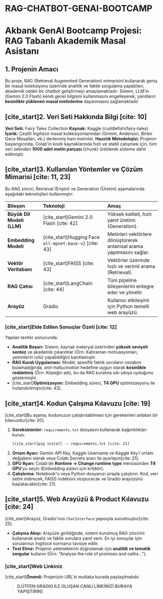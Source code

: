# RAG-CHATBOT-GENAI-BOOTCAMP

# Akbank GenAI Bootcamp Projesi: RAG Tabanlı Akademik Masal Asistanı

## 1. Projenin Amacı

Bu proje, RAG (Retrieval Augmented Generation) mimarisini kullanarak geniş bir masal koleksiyonu üzerinde analitik ve faktik sorgulama yapabilen, akademik odaklı bir chatbot geliştirmeyi amaçlamaktadır. Sistem, LLM'in (Gemini 2.0 Flash) kendi genel bilgisini kullanmasını engelleyerek, yanıtların **kesinlikle yüklenen masal metinlerine** dayanmasını sağlamaktadır.

## [cite_start]2. Veri Seti Hakkında Bilgi [cite: 10]

**Veri Seti:** Fairy Tales Collection
**Kaynak:** Kaggle (cuddlefish/fairy-tales)
**İçerik:** Çeşitli İngilizce masal koleksiyonlarından (Grimm, Anderson, Binbir Gece Masalları, vb.) derlenmiş ham metinler.
**Hazırlık Metodolojisi:** Projenin başlangıcında, Colab'in kısıtlı kaynaklarında hızlı ve stabil çalışması için, tüm veri setinden **1000 adet metin parçası** (chunk) üretilerek sisteme dahil edilmiştir.

## [cite_start]3. Kullanılan Yöntemler ve Çözüm Mimarisi [cite: 11, 23]

Bu RAG zinciri, Retrieval (Erişim) ve Generation (Üretim) aşamalarında aşağıdaki teknolojileri kullanmıştır:

| Bileşen | Teknoloji | Amaç |
| :--- | :--- | :--- |
| **Büyük Dil Modeli (LLM)** | [cite_start]Gemini 2.0 Flash [cite: 42] | Yüksek kaliteli, hızlı yanıt üretimi (Generation). |
| **Embedding Modeli** | [cite_start]Hugging Face `all-mpnet-base-v2` [cite: 43] | Metinleri vektörlere dönüştürerek anlamsal arama yapılmasını sağlar. |
| **Vektör Veritabanı** | [cite_start]FAISS [cite: 43] | Vektörler üzerinde hızlı ve verimli arama (Retrieval). |
| **RAG Çatısı** | [cite_start]LangChain [cite: 44] | Tüm pipeline bileşenlerini entegre eder ve yönetir. |
| **Arayüz** | Gradio | Kullanıcı etkileşimi için Python temelli web arayüzü. |

### [cite_start]Elde Edilen Sonuçlar Özeti [cite: 12]

Yapılan testler sonucunda:
* **Analitik Başarı:** Sistem, kaynak materyal üzerinden **yüksek seviyeli sentez** ve akademik çıkarımlar (Örn: Kahraman motivasyonları, yeminlerin rolü) yapabildiğini kanıtlamıştır.
* **RAG Kuralı Uygulaması:** Model, spesifik faktik soruların cevabını bulamadığında, *anti-hallucination* hedefine uygun olarak **kesinlikle reddetmiş** (Örn: Köpeğin adı), bu da RAG kuralına sıkı sıkıya uyduğunu göstermiştir.
* [cite_start]**Optimizasyon:** Embedding süreci, **T4 GPU** optimizasyonu ile hızlandırılmıştır[cite: 43].

## [cite_start]4. Kodun Çalışma Kılavuzu [cite: 19]

[cite_start]Bu aşama, kodunuzun çalıştırılabilmesi için gerekenleri anlatan bir kılavuzdur[cite: 20].

1.  **Gereksinimler:** `requirements.txt` dosyasını kullanarak bağımlılıkları kurun:
    ```bash
    [cite_start]pip install -r requirements.txt [cite: 21]
    ```
2.  **Ortam Ayarı:** Gemini API Key, Kaggle Username ve Kaggle Key'i ortam değişkeni olarak veya Colab Secrets aracı ile ayarlayın[cite: 21].
3.  **GPU Ayarı:** Colab'de **Runtime $\to$ Change runtime type** menüsünden **T4 GPU**'yu seçin (Embedding süreci için kritiktir).
4.  **Çalıştırma:** Notebook'u veya Python dosyanızı sırayla çalıştırın. Kod, veri setini indirecek, FAISS indeksini oluşturacak ve Gradio arayüzünü başlatacaktır[cite: 21].

## [cite_start]5. Web Arayüzü & Product Kılavuzu [cite: 24]

[cite_start]Arayüz, Gradio'nun `ChatInterface` yapısıyla sunulmuştur[cite: 25].

* **Çalışma Akışı:** Arayüze girildiğinde, sistem kurulmuş RAG zincirini kullanarak analiz ve faktik sorulara yanıt verir. En iyi sonuçlar için sorularınızı İngilizce sormanız tavsiye edilir.
* **Test Etme:** Projenin yeteneklerini doğrulamak için **analitik ve tematik sorgular** kullanın (Örn: "Analyze the role of promises and oaths...").

### [cite_start]Web Linkiniz 

[cite_start]**Önemli:** Projenizin URL'si mutlaka burada paylaşılmalıdır.

> **[LÜTFEN GRADIO İLE OLUŞAN CANLI LİNKİNİZİ BURAYA YAPIŞTIRIN]**

